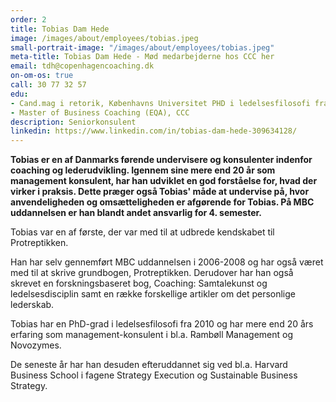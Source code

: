 ```yaml
---
order: 2
title: Tobias Dam Hede
image: /images/about/employees/tobias.jpeg
small-portrait-image: "/images/about/employees/tobias.jpeg"
meta-title: Tobias Dam Hede - Mød medarbejderne hos CCC her
email: tdh@copenhagencoaching.dk
on-om-os: true
call: 30 77 32 57
edu:
- Cand.mag i retorik, Københavns Universitet PHD i ledelsesfilosofi fra CBS
- Master of Business Coaching (EQA), CCC
description: Seniorkonsulent
linkedin: https://www.linkedin.com/in/tobias-dam-hede-309634128/
---
```


**Tobias er en af Danmarks førende undervisere og konsulenter indenfor coaching og lederudvikling. Igennem sine mere end 20 år som management konsulent, har han udviklet en god forståelse for, hvad der virker i praksis. Dette præger også Tobias' måde at undervise på, hvor anvendeligheden og omsætteligheden er afgørende for Tobias. På MBC uddannelsen er han blandt andet ansvarlig for 4. semester.**

Tobias var en af første, der var med til at udbrede kendskabet til Protreptikken.

Han har selv gennemført MBC uddannelsen i 2006-2008 og har også været med til at skrive grundbogen, Protreptikken. Derudover har han også skrevet en forskningsbaseret bog, Coaching: Samtalekunst og ledelsesdisciplin samt en række forskellige artikler om det personlige lederskab.

Tobias har en PhD-grad i ledelsesfilosofi fra 2010 og har mere end 20 års erfaring som management-konsulent i bl.a. Rambøll Management og Novozymes.

De seneste år har han desuden efteruddannet sig ved bl.a. Harvard Business School i fagene Strategy Execution og Sustainable Business Strategy.